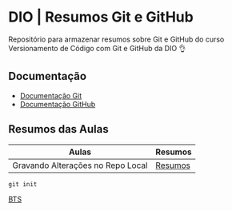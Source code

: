 # DIO | Resumos Git e GitHub

Repositório para armazenar resumos sobre Git e GitHub do curso Versionamento de Código com Git e GitHub da DIO 👌

## Documentação
- [Documentação Git](https://git-scm.com/docs/git/pt_BR)
- [Documentação GitHub](https://docs.github.com/pt)

## Resumos das Aulas

| Aulas | Resumos |
|-------|---------|
|Gravando Alterações no Repo Local | [Resumos](https://www.youtube.com/watch?v=wKysONrSmew)

```
git init
```
 [BTS]()